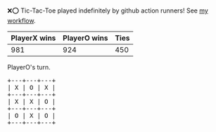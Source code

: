 :x::o: Tic-Tac-Toe played indefinitely by github action runners! See [my workflow](.github/workflows/play.yaml).

|PlayerX wins|PlayerO wins|Ties|
|-|-|-|
|981|924|450|

PlayerO's turn.

<pre>
+---+---+---+
| X | O | X |
+---+---+---+
| X | X | O |
+---+---+---+
| O | X | O |
+---+---+---+
</pre>
